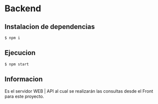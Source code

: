 # Backend

## Instalacion de dependencias
```
$ npm i
```

## Ejecucion
```
$ npm start
```

## Informacion
Es el servidor WEB | API al cual se realizarán las consultas desde el Front para este proyecto.
